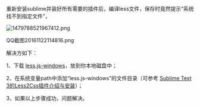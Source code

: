 
重新安装sublime并装好所有需要的插件后，编译less文件，保存时竟然提示“系统找不到指定文件”，


![1479788521967412.png](https://image.bmqy.net/upload/1bc0588a8ecde73974ecd1a5d6c9b94b.png)


QQ截图20161122114816.png


解决方如下：


1、下载 [less.js-windows](https://github.com/duncansmart/less.js-windows)，放到你本地磁盘中；


2、在系统变量path中添加“less.js-windows”的文件目录（可参考 [Sublime Text 3的Less2Css插件介绍与安装](http://www.daqianduan.com/6033.html)）；


3、如果以上步骤成功，问题解决。

